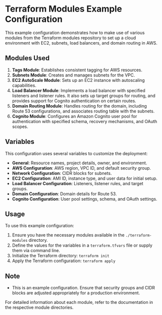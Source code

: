 # Terraform Modules Example Configuration

This example configuration demonstrates how to make use of various modules from the Terraform modules repository to set up a cloud environment with EC2, subnets, load balancers, and domain routing in AWS.

## Modules Used

1. **Tags Module**: Establishes consistent tagging for AWS resources.
2. **Subnets Module**: Creates and manages subnets for the VPC.
3. **EC2 AutoScale Module**: Sets up an EC2 instance with autoscaling capabilities.
4. **Load Balancer Module**: Implements a load balancer with specified listeners and listener rules. It also sets up target groups for routing, and provides support for Cognito authentication on certain routes.
5. **Domain Routing Module**: Handles routing for the domain, including Route 53 configurations, and associates routing table with the subnets.
6. **Cognito Module**: Configures an Amazon Cognito user pool for authentication with specified schema, recovery mechanisms, and OAuth scopes.

## Variables

This configuration uses several variables to customize the deployment:

- **General**: Resource names, project details, owner, and environment.
- **AWS Configuration**: AWS region, VPC ID, and default security group.
- **Network Configuration**: CIDR blocks for subnets.
- **EC2 Configuration**: AMI ID, instance type, and user data for initial setup.
- **Load Balancer Configuration**: Listeners, listener rules, and target groups.
- **Domain Configuration**: Domain details for Route 53.
- **Cognito Configuration**: User pool settings, schema, and OAuth settings.

## Usage

To use this example configuration:

1. Ensure you have the necessary modules available in the `./terraform-modules` directory.
2. Define the values for the variables in a `terraform.tfvars` file or supply them via command line.
3. Initialize the Terraform directory: `terraform init`
4. Apply the Terraform configuration: `terraform apply`

## Note

- This is an example configuration. Ensure that security groups and CIDR blocks are adjusted appropriately for a production environment.

For detailed information about each module, refer to the documentation in the respective module directories.
